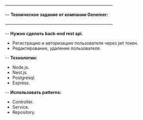 —————————————————————————

— **Техническое задание от компании Genemer:**

—————————————————————————

-- **Нужно сделать back-end rest api.**
- Регистрацию и авторизацию пользователя через jwt токен.
- Редактирование, удаление пользователя. 

-- **Технологии:**
- Node.js.
- Nest.js.
- Postgresql.
- Express.    
            
-- **Использовать patterns:** 
- Controller.
- Service.
- Repository.
